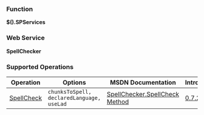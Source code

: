 ### Function

**$().SPServices**

### Web Service

**SpellChecker**

### Supported Operations

| Operation | Options | MSDN Documentation | Introduced |
| --------- | ------- | ------------------ | ---------- |
| [SpellCheck](/docs/core/api/Spellchecker.SpellCheck) | `chunksToSpell, declaredLanguage, useLad` | [SpellChecker.SpellCheck Method](http://msdn.microsoft.com/en-us/library/microsoft.sharepoint.publishing.spellchecker.spellcheck.aspx) | [0.7.2](http://spservices.codeplex.com/releases/view/81401) |